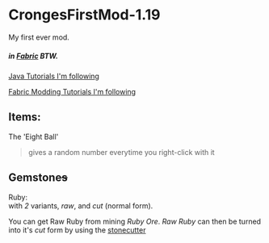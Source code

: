# CrongesFirstMod-1.19

My first ever mod.
##### in [Fabric](https://fabricmc.net) BTW.

[Java Tutorials I'm following](https://www.youtube.com/watch?v=oBwPZRk6-SE&list=PLKGarocXCE1FeXvEogpjz4SvHxF_FJRO6)

[Fabric Modding Tutorials I'm following](https://www.youtube.com/watch?v=RSqSZoJQXvg&list=PLKGarocXCE1EeLZggaXPJaARxnAbUD8Y_)

## Items:

The 'Eight Ball'
> gives a random number everytime you right-click with it

## Gemstone~~s~~

Ruby:
<br /> with *2* variants, *raw*, and *cut* (normal form).

You can get Raw Ruby from mining *Ruby Ore*.
  *Raw Ruby*  can then be turned into it's  *cut*  form by using the [stonecutter](https://minecraft.fandom.com/wiki/Stonecutter?so=search)



